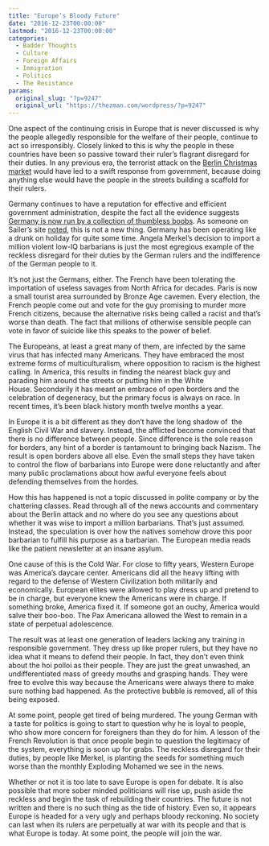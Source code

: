 ```yaml
---
title: "Europe’s Bloody Future"
date: "2016-12-23T00:00:00"
lastmod: "2016-12-23T00:00:00"
categories:
  - Badder Thoughts
  - Culture
  - Foreign Affairs
  - Immigration
  - Politics
  - The Resistance
params:
  original_slug: "?p=9247"
  original_url: "https://thezman.com/wordpress/?p=9247"
---
```


One aspect of the continuing crisis in Europe that is never discussed is
why the people allegedly responsible for the welfare of their people,
continue to act so irresponsibly. Closely linked to this is why the
people in these countries have been so passive toward their ruler’s
flagrant disregard for their duties. In any previous era, the terrorist
attack on the <a
href="http://www.reuters.com/article/us-germany-truck-dashcam-exclusive-idUSKBN14B2CV?il=0"
target="_blank">Berlin Christmas market</a> would have led to a swift
response from government, because doing anything else would have the
people in the streets building a scaffold for their rulers.

Germany continues to have a reputation for effective and efficient
government administration, despite the fact all the evidence suggests <a
href="http://www.dailymail.co.uk/news/article-4058312/It-s-convenient-Questions-discovery-Berlin-attack-suspect-s-ID-24-hours-police-scoured-truck-emerges-far-right-leader-KNEW-attacker-Tunisian-Muslim-hours-atrocity.html"
target="_blank">Germany is now run by a collection of thumbless
boobs</a>. As someone on Sailer’s site <a
href="http://www.unz.com/isteve/has-germany-become-a-potemkin-society/"
target="_blank">noted</a>, this is not a new thing. Germany has been
operating like a drunk on holiday for quite some time. Angela Merkel’s
decision to import a million violent low-IQ barbarians is just the most
egregious example of the reckless disregard for their duties by the
German rulers and the indifference of the German people to it.

It’s not just the Germans, either. The French have been tolerating the
importation of useless savages from North Africa for decades. Paris is
now a small tourist area surrounded by Bronze Age cavemen. Every
election, the French people come out and vote for the guy promising to
murder more French citizens, because the alternative risks being called
a racist and that’s worse than death. The fact that millions of
otherwise sensible people can vote in favor of suicide like this speaks
to the power of belief.

The Europeans, at least a great many of them, are infected by the same
virus that has infected many Americans. They have embraced the most
extreme forms of multiculturalism, where opposition to racism is the
highest calling. In America, this results in finding the nearest black
guy and parading him around the streets or putting him in the White
House. Secondarily it has meant an embrace of open borders and the
celebration of degeneracy, but the primary focus is always on race. In
recent times, it’s been black history month twelve months a year.

In Europe it is a bit different as they don’t have the long shadow of
 the English Civil War and slavery. Instead, the afflicted become
convinced that there is no difference between people. Since difference
is the sole reason for borders, any hint of a border is tantamount to
bringing back Nazism. The result is open borders above all else. Even
the small steps they have taken to control the flow of barbarians into
Europe were done reluctantly and after many public proclamations about
how awful everyone feels about defending themselves from the hordes.

How this has happened is not a topic discussed in polite company or by
the chattering classes. Read through all of the news accounts and
commentary about the Berlin attack and no where do you see any questions
about whether it was wise to import a million barbarians. That’s just
assumed. Instead, the speculation is over how the natives somehow drove
this poor barbarian to fulfill his purpose as a barbarian. The European
media reads like the patient newsletter at an insane asylum.

One cause of this is the Cold War. For close to fifty years, Western
Europe was America’s daycare center. Americans did all the heavy lifting
with regard to the defense of Western Civilization both militarily and
economically. European elites were allowed to play dress up and pretend
to be in charge, but everyone knew the Americans were in charge. If
something broke, America fixed it. If someone got an ouchy, America
would salve their boo-boo. The Pax Americana allowed the West to remain
in a state of perpetual adolescence.

The result was at least one generation of leaders lacking any training
in responsible government. They dress up like proper rulers, but they
have no idea what it means to defend their people. In fact, they don’t
even think about the hoi polloi as their people. They are just the great
unwashed, an undifferentiated mass of greedy mouths and grasping hands.
They were free to evolve this way because the Americans were always
there to make sure nothing bad happened. As the protective bubble is
removed, all of this being exposed.

At some point, people get tired of being murdered. The young German with
a taste for politics is going to start to question why he is loyal to
people, who show more concern for foreigners than they do for him.
A lesson of the French Revolution is that once people begin to question
the legitimacy of the system, everything is soon up for grabs. The
reckless disregard for their duties, by people like Merkel, is planting
the seeds for something much worse than the monthly Exploding Mohamed we
see in the news.

Whether or not it is too late to save Europe is open for debate. It is
also possible that more sober minded politicians will rise up, push
aside the reckless and begin the task of rebuilding their countries. The
future is not written and there is no such thing as the tide of history.
Even so, it appears Europe is headed for a very ugly and perhaps bloody
reckoning. No society can last when its rulers are perpetually at war
with its people and that is what Europe is today. At some point, the
people will join the war.
